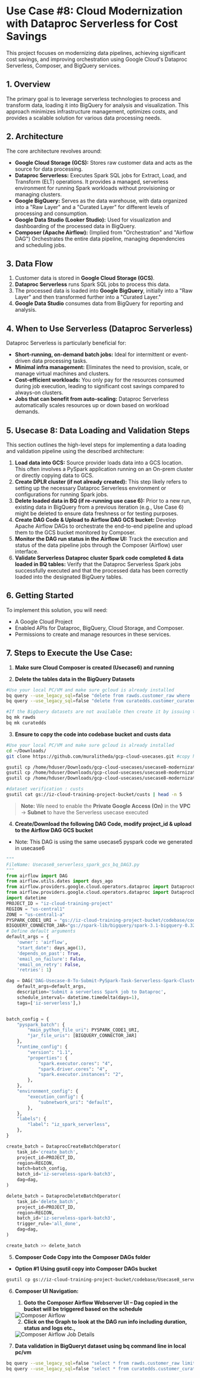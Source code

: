 
# Use Case #8: Cloud Modernization with Dataproc Serverless for Cost Savings

This project focuses on modernizing data pipelines, achieving significant cost savings, and improving orchestration using Google Cloud's Dataproc Serverless, Composer, and BigQuery services.

## 1. Overview

The primary goal is to leverage serverless technologies to process and transform data, loading it into BigQuery for analysis and visualization. This approach minimizes infrastructure management, optimizes costs, and provides a scalable solution for various data processing needs.

## 2. Architecture

The core architecture revolves around:

* **Google Cloud Storage (GCS):** Stores raw customer data and acts as the source for data processing.
* **Dataproc Serverless:** Executes Spark SQL jobs for Extract, Load, and Transform (ELT) operations. It provides a managed, serverless environment for running Spark workloads without provisioning or managing clusters.
* **Google BigQuery:** Serves as the data warehouse, with data organized into a "Raw Layer" and a "Curated Layer" for different levels of processing and consumption.
* **Google Data Studio (Looker Studio):** Used for visualization and dashboarding of the processed data in BigQuery.
* **Composer (Apache Airflow):** (Implied from "Orchestration" and "Airflow DAG") Orchestrates the entire data pipeline, managing dependencies and scheduling jobs.

## 3. Data Flow

1.  Customer data is stored in **Google Cloud Storage (GCS)**.
2.  **Dataproc Serverless** runs Spark SQL jobs to process this data.
3.  The processed data is loaded into **Google BigQuery**, initially into a "Raw Layer" and then transformed further into a "Curated Layer."
4.  **Google Data Studio** consumes data from BigQuery for reporting and analysis.

## 4. When to Use Serverless (Dataproc Serverless)

Dataproc Serverless is particularly beneficial for:

* **Short-running, on-demand batch jobs:** Ideal for intermittent or event-driven data processing tasks.
* **Minimal infra management:** Eliminates the need to provision, scale, or manage virtual machines and clusters.
* **Cost-efficient workloads:** You only pay for the resources consumed during job execution, leading to significant cost savings compared to always-on clusters.
* **Jobs that can benefit from auto-scaling:** Dataproc Serverless automatically scales resources up or down based on workload demands.

## 5. Usecase 8: Data Loading and Validation Steps

This section outlines the high-level steps for implementing a data loading and validation pipeline using the described architecture:

1.  **Load data into GCS:** Source provider loads data into a GCS location. This often involves a PySpark application running on an On-prem cluster or directly copying data to GCS.
2.  **Create DPLR cluster (if not already created):** This step likely refers to setting up the necessary Dataproc Serverless environment or configurations for running Spark jobs.
3.  **Delete loaded data in BQ (if re-running use case 6):** Prior to a new run, existing data in BigQuery from a previous iteration (e.g., Use Case 6) might be deleted to ensure data freshness or for testing purposes.
4.  **Create DAG Code & Upload to Airflow DAG GCS bucket:** Develop Apache Airflow DAGs to orchestrate the end-to-end pipeline and upload them to the GCS bucket monitored by Composer.
5.  **Monitor the DAG run status in the Airflow UI:** Track the execution and status of the data pipeline jobs through the Composer (Airflow) user interface.
6.  **Validate Serverless Dataproc cluster Spark code completed & data loaded in BQ tables:** Verify that the Dataproc Serverless Spark jobs successfully executed and that the processed data has been correctly loaded into the designated BigQuery tables.

## 6. Getting Started

To implement this solution, you will need:

* A Google Cloud Project
* Enabled APIs for Dataproc, BigQuery, Cloud Storage, and Composer.
* Permissions to create and manage resources in these services.

## 7. Steps to Execute the Use Case:

1. **Make sure Cloud Composer is created (Usecase6) and running**

2. **Delete the tables data in the BigQuery Datasets**

```bash
#Use your local PC/VM and make sure gcloud is already installed
bq query --use_legacy_sql=false "delete from rawds.customer_raw where  1=1;"
bq query --use_legacy_sql=false "delete from curatedds.customer_curated where 1=1;"

#If the BigQuery datasets are not available then create it by issuing the below commands
bq mk rawds
bq mk curatedds
```

3. **Ensure to copy the code into codebase bucket and custs data**
```bash
#Use your local PC/VM and make sure gcloud is already installed
cd ~/Downloads/ 
git clone https://github.com/muralitheda/gcp-cloud-usecases.git #copy his repo url from github  

gsutil cp /home/hduser/Downloads/gcp-cloud-usecases/usecase8-modernization3-gcp-serverless-dataproc-bigquery-airflowcomposer/Usecase8_serverless_spark_gcs_bq_DAG3.py gs://iz-cloud-training-project-bucket/codebase/
gsutil cp /home/hduser/Downloads/gcp-cloud-usecases/usecase8-modernization3-gcp-serverless-dataproc-bigquery-airflowcomposer/Usecase8_serverless_spark_gcs_bq_DAG3_10mins_scheduler.py gs://iz-cloud-training-project-bucket/codebase/
gsutil cp /home/hduser/Downloads/gcp-cloud-usecases/usecase8-modernization3-gcp-serverless-dataproc-bigquery-airflowcomposer/code_Usecase6_step1_gcs_bq.py gs://iz-cloud-training-project-bucket/codebase/

#dataset verification : custs
gsutil cat gs://iz-cloud-training-project-bucket/custs | head -n 5
```

> **Note:** We need to enable the **Private Google Access (On)** in the  **VPC** -> **Subnet** to have the Serverless usecase executed


4. **Create/Download the following DAG Code, modify project_id & upload to the Airflow DAG GCS bucket**
* Note: This DAG is using the same usecase5 pyspark code we generated in usecase6
```python
"""
FileName: Usecase8_serverless_spark_gcs_bq_DAG3.py
"""
from airflow import DAG
from airflow.utils.dates import days_ago
from airflow.providers.google.cloud.operators.dataproc import DataprocCreateBatchOperator
from airflow.providers.google.cloud.operators.dataproc import DataprocDeleteBatchOperator
import datetime
PROJECT_ID = "iz-cloud-training-project"
REGION = "us-central1"
ZONE = "us-central1-a"
PYSPARK_CODE1_URI = "gs://iz-cloud-training-project-bucket/codebase/code_Usecase6_step1_gcs_bq.py"
BIGQUERY_CONNECTOR_JAR="gs://spark-lib/bigquery/spark-3.1-bigquery-0.32.2.jar"
# Define default arguments
default_args = {
    'owner': 'airflow',
    "start_date": days_ago(1),
    'depends_on_past': True,
    'email_on_failure': False,
    'email_on_retry': False,
    'retries': 1}

dag = DAG('DAG-Usecase-8-To-Submit-PySpark-Task-Serverless-Spark-Cluster',
    default_args=default_args,
    description='Submit a serverless Spark job to Dataproc',
    schedule_interval= datetime.timedelta(days=1),  
    tags=['iz-serverless'],)


batch_config = {
    "pyspark_batch": {
        "main_python_file_uri": PYSPARK_CODE1_URI,
		"jar_file_uris": [BIGQUERY_CONNECTOR_JAR]
    },
    "runtime_config": {
        "version": "1.1",
        "properties": {
            "spark.executor.cores": "4",
            "spark.driver.cores": "4",
            "spark.executor.instances": "2",
        },
    },
    "environment_config": {
        "execution_config": {
            "subnetwork_uri": "default",
        },
    },
    "labels": {
        "label": "iz_spark_serverless",
    },
}

create_batch = DataprocCreateBatchOperator(
    task_id='create_batch',
    project_id=PROJECT_ID,
    region=REGION,
    batch=batch_config,
    batch_id='iz-serveless-spark-batch3',
    dag=dag,
)

delete_batch = DataprocDeleteBatchOperator(
    task_id='delete_batch',
    project_id=PROJECT_ID,
    region=REGION,
    batch_id='iz-serveless-spark-batch3',
    trigger_rule='all_done',
    dag=dag,
)

create_batch >> delete_batch

```

5. **Composer Code Copy into the Composer DAGs folder**

* **Option #1 Using gsutil copy into Composer DAGs bucket**  
```bash
gsutil cp gs://iz-cloud-training-project-bucket/codebase/Usecase8_serverless_spark_gcs_bq_DAG3.py gs://us-central1-composer1-de69212f-bucket/dags/
```

6. **Composer UI Navigation:**

    1. **Goto the Composer Airflow Webserver UI – Dag copied in the bucket will be triggered based on the schedule**
    <img src="images/airflow1.png" alt="Composer Airflow">
   
    2. **Click on the Graph to look at the DAG run info including duration, status and logs etc.,**
    <img src="images/airflow2.png" alt="Composer Airflow Job Details">

7. **Data validation in BigQueryt dataset using bq command line in local pc/vm**
```bash
bq query --use_legacy_sql=false "select * from rawds.customer_raw limit 10;"
bq query --use_legacy_sql=false "select * from curatedds.customer_curated limit 10;"
```